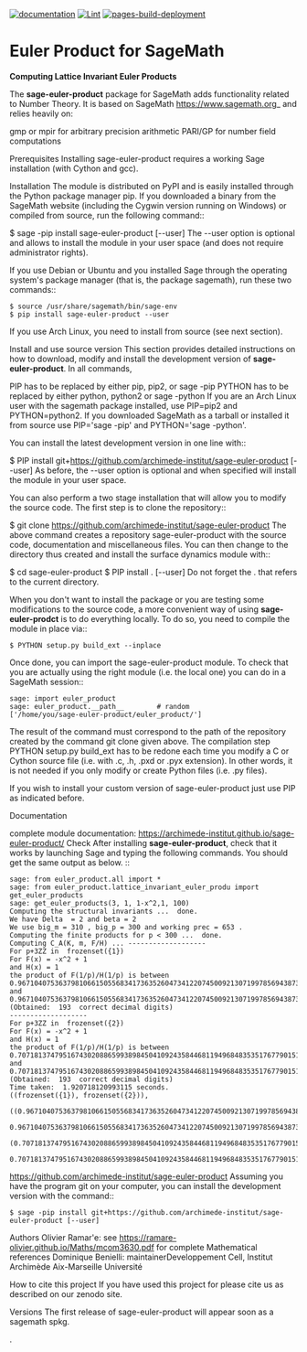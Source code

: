 
[![documentation](https://github.com/archimede-institut/sage-euler-product/actions/workflows/manual.yml/badge.svg)](https://github.com/archimede-institut/sage-euler-product/actions/workflows/manual.yml)
[![Lint](https://github.com/archimede-institut/sage-euler-product/actions/workflows/lint.yml/badge.svg)](https://github.com/archimede-institut/sage-euler-product/actions/workflows/lint.yml)
[ ![pages-build-deployment](https://github.com/archimede-institut/sage-euler-product/actions/workflows/pages/pages-build-deployment/badge.svg)](https://github.com/archimede-institut/sage-euler-product/actions/workflows/pages/pages-build-deployment.yml)

  
# Euler Product for SageMath


 **Computing Lattice Invariant Euler Products** 

The **sage-euler-product** package for SageMath adds functionality related to Number Theory. It is based on SageMath <https://www.sagemath.org>_ and relies heavily on:

gmp or mpir for arbitrary precision arithmetic
PARI/GP for number field computations


Prerequisites
Installing sage-euler-product requires a working Sage installation (with Cython and gcc). 

Installation
The module is distributed on PyPI and is easily installed through the Python package manager pip. If you downloaded a binary from the SageMath website (including the Cygwin version running on Windows) or compiled from source, run the following command::

$ sage -pip install sage-euler-product [--user]
The --user option is optional and allows to install the module in your user space (and does not require administrator rights).

If you use Debian or Ubuntu and you installed Sage through the operating system's package manager (that is, the package sagemath), run these two commands::

	$ source /usr/share/sagemath/bin/sage-env
	$ pip install sage-euler-product --user

If you use Arch Linux, you need to install from source (see next section).

Install and use source version
This section provides detailed instructions on how to download, modify and install the development version of  **sage-euler-product**. In all commands,

PIP has to be replaced by either pip, pip2, or sage -pip
PYTHON has to be replaced by either python, python2 or sage -python
If you are an Arch Linux user with the sagemath package installed, use PIP=pip2 and PYTHON=python2. If you downloaded SageMath as a tarball or installed it from source use PIP='sage -pip' and PYTHON='sage -python'.

You can install the latest development version in one line with::

$ PIP install git+https://github.com/archimede-institut/sage-euler-product [--user]
As before, the --user option is optional and when specified will install the module in your user space.

You can also perform a two stage installation that will allow you to modify the source code. The first step is to clone the repository::

$ git clone https://github.com/archimede-institut/sage-euler-product
The above command creates a repository sage-euler-product with the source code, documentation and miscellaneous files. You can then change to the directory thus created and install the surface dynamics module with::

$ cd sage-euler-product
$ PIP install . [--user]
Do not forget the . that refers to the current directory.

When you don't want to install the package or you are testing some modifications to the source code, a more convenient way of using  **sage-euler-prodct** is to do everything locally. To do so, you need to compile the module in place via::

	$ PYTHON setup.py build_ext --inplace
	
Once done, you can import the sage-euler-product module. To check that you are actually using the right module (i.e. the local one) you can do in a SageMath session::

	sage: import euler_product
	sage: euler_product.__path__        # random
	['/home/you/sage-euler-product/euler_product/']

The result of the command must correspond to the path of the repository created by the command git clone given above. The compilation step PYTHON setup.py build_ext has to be redone each time you modify a C or Cython source file (i.e. with .c, .h, .pxd or .pyx extension). In other words, it is not needed if you only modify or create Python files (i.e. .py files).

If you wish to install your custom version of sage-euler-product just use PIP as indicated before.

Documentation

complete module documentation: https://archimede-institut.github.io/sage-euler-product/
Check
After installing  **sage-euler-product**, check that it works by launching Sage and typing the following commands. You should get the same output as below. ::

	sage: from euler_product.all import *
	sage: from euler_product.lattice_invariant_euler_produ import get_euler_products
	sage: get_euler_products(3, 1, 1-x^2,1, 100)
	Computing the structural invariants ...  done.
	We have Delta  = 2 and beta = 2
	We use big_m = 310 , big_p = 300 and working prec = 653 .
	Computing the finite products for p < 300 ...  done.
	Computing C_A(K, m, F/H) ... -------------------
	For p+3ZZ in  frozenset({1})
	For F(x) = -x^2 + 1
	and H(x) = 1
	the product of F(1/p)/H(1/p) is between
	0.9671040753637981066150556834173635260473412207450092130719978569438733967843271277395717230016746853806050215621235810749643636399725665325875376146914709362753787689855429317947529895445140974344
	and
	0.9671040753637981066150556834173635260473412207450092130719978569438733967843271277395717230016746853806050215621235810749643636399725665325875376146914709362753787689855429317947529895445140974475
	(Obtained:  193  correct decimal digits)
	-------------------
	For p+3ZZ in  frozenset({2})
	For F(x) = -x^2 + 1
	and H(x) = 1
	the product of F(1/p)/H(1/p) is between
	0.7071813747951674302088659938984504109243584468119496848353517677901518159831128643782536704398941052120208041311403202957250160794697319584608281454011743387515885835706146696365506658500107821107
	and
	0.7071813747951674302088659938984504109243584468119496848353517677901518159831128643782536704398941052120208041311403202957250160794697319584608281454011743387515885835706146696365506658500107821228
	(Obtained:  193  correct decimal digits)
	Time taken:  1.920718120993115 seconds.
	((frozenset({1}), frozenset({2})),
	 ((0.9671040753637981066150556834173635260473412207450092130719978569438733967843271277395717230016746853806050215621235810749643636399725665325875376146914709362753787689855429317947529895445140974344,
	   0.9671040753637981066150556834173635260473412207450092130719978569438733967843271277395717230016746853806050215621235810749643636399725665325875376146914709362753787689855429317947529895445140974475),
	  (0.7071813747951674302088659938984504109243584468119496848353517677901518159831128643782536704398941052120208041311403202957250160794697319584608281454011743387515885835706146696365506658500107821107,
	   0.7071813747951674302088659938984504109243584468119496848353517677901518159831128643782536704398941052120208041311403202957250160794697319584608281454011743387515885835706146696365506658500107821228)))






https://github.com/archimede-institut/sage-euler-product
Assuming you have the program git on your computer, you can install the development version with the command::

	$ sage -pip install git+https://github.com/archimede-institut/sage-euler-product [--user]





Authors
Olivier Ramar\'e: see https://ramare-olivier.github.io/Maths/mcom3630.pdf for complete Mathematical references
Dominique Benielli: maintainerDeveloppement Cell, Institut Archimède Aix-Marseille Université


How to cite this project
If you have used this project for please cite us as described on our zenodo site.

Versions
The first release of sage-euler-product will appear soon as a sagemath spkg.

. 

